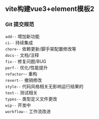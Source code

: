 ## vite构建vue3+element模板2

### Git 提交规范
`add--` 增加新功能  
`ci--` 持续集成  
`chore--` 依赖更新/脚手架配置修改等  
`docs--` 文档/注释  
`fix--` 修复问题/BUG  
`perf--` 优化/性能提升  
`refactor`-- 重构  
`revert--` 撤销修改  
`style--` 代码风格相关无影响运行结果的  
`test--` 测试相关  
`types--` 类型定义文件更改  
`wip--` 开发中  
`workflow--` 工作流改进  